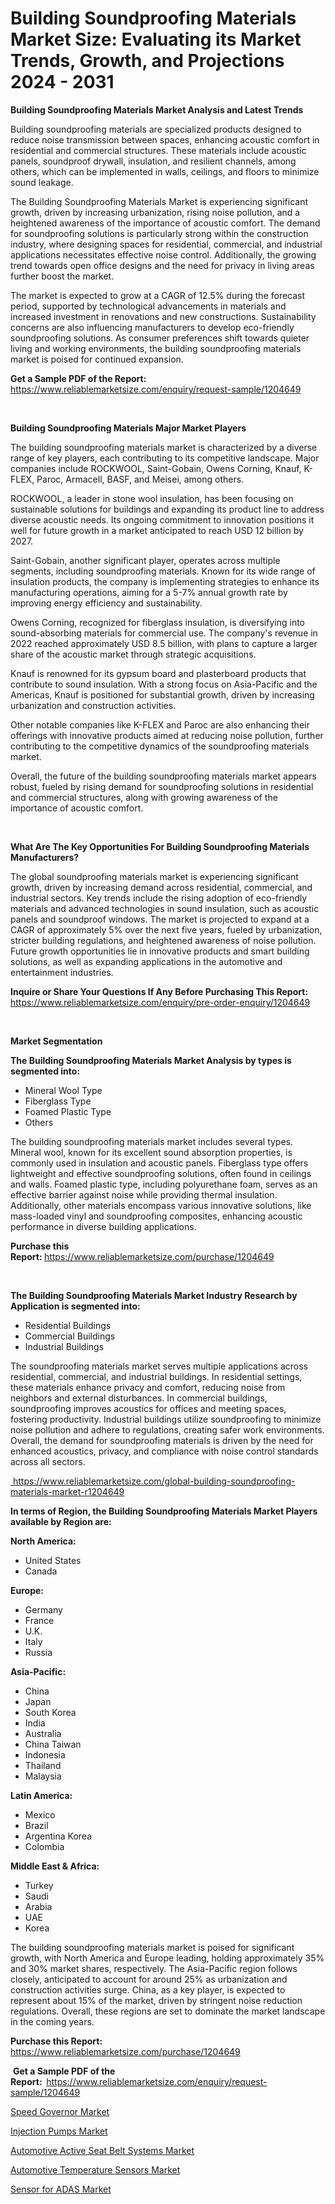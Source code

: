 <p><h1>Building Soundproofing Materials Market Size: Evaluating its Market Trends, Growth, and Projections 2024 - 2031</h1></p><p><strong>Building Soundproofing Materials Market Analysis and Latest Trends</strong></p>
<p><p>Building soundproofing materials are specialized products designed to reduce noise transmission between spaces, enhancing acoustic comfort in residential and commercial structures. These materials include acoustic panels, soundproof drywall, insulation, and resilient channels, among others, which can be implemented in walls, ceilings, and floors to minimize sound leakage.</p><p>The Building Soundproofing Materials Market is experiencing significant growth, driven by increasing urbanization, rising noise pollution, and a heightened awareness of the importance of acoustic comfort. The demand for soundproofing solutions is particularly strong within the construction industry, where designing spaces for residential, commercial, and industrial applications necessitates effective noise control. Additionally, the growing trend towards open office designs and the need for privacy in living areas further boost the market.</p><p>The market is expected to grow at a CAGR of 12.5% during the forecast period, supported by technological advancements in materials and increased investment in renovations and new constructions. Sustainability concerns are also influencing manufacturers to develop eco-friendly soundproofing solutions. As consumer preferences shift towards quieter living and working environments, the building soundproofing materials market is poised for continued expansion.</p></p>
<p><strong>Get a Sample PDF of the Report:&nbsp;</strong> <a href="https://www.reliablemarketsize.com/enquiry/request-sample/1204649?utm_campaign=1568&utm_medium=2&utm_source=Github&utm_content=ia&utm_term=16102024&utm_id=building-soundproofing-materials">https://www.reliablemarketsize.com/enquiry/request-sample/1204649</a></p>
<p>&nbsp;</p>
<p><strong>Building Soundproofing Materials Major Market Players</strong></p>
<p><p>The building soundproofing materials market is characterized by a diverse range of key players, each contributing to its competitive landscape. Major companies include ROCKWOOL, Saint-Gobain, Owens Corning, Knauf, K-FLEX, Paroc, Armacell, BASF, and Meisei, among others. </p><p>ROCKWOOL, a leader in stone wool insulation, has been focusing on sustainable solutions for buildings and expanding its product line to address diverse acoustic needs. Its ongoing commitment to innovation positions it well for future growth in a market anticipated to reach USD 12 billion by 2027.</p><p>Saint-Gobain, another significant player, operates across multiple segments, including soundproofing materials. Known for its wide range of insulation products, the company is implementing strategies to enhance its manufacturing operations, aiming for a 5-7% annual growth rate by improving energy efficiency and sustainability.</p><p>Owens Corning, recognized for fiberglass insulation, is diversifying into sound-absorbing materials for commercial use. The company's revenue in 2022 reached approximately USD 8.5 billion, with plans to capture a larger share of the acoustic market through strategic acquisitions.</p><p>Knauf is renowned for its gypsum board and plasterboard products that contribute to sound insulation. With a strong focus on Asia-Pacific and the Americas, Knauf is positioned for substantial growth, driven by increasing urbanization and construction activities.</p><p>Other notable companies like K-FLEX and Paroc are also enhancing their offerings with innovative products aimed at reducing noise pollution, further contributing to the competitive dynamics of the soundproofing materials market. </p><p>Overall, the future of the building soundproofing materials market appears robust, fueled by rising demand for soundproofing solutions in residential and commercial structures, along with growing awareness of the importance of acoustic comfort.</p></p>
<p>&nbsp;</p>
<p><strong>What Are The Key Opportunities For Building Soundproofing Materials Manufacturers?</strong></p>
<p><p>The global soundproofing materials market is experiencing significant growth, driven by increasing demand across residential, commercial, and industrial sectors. Key trends include the rising adoption of eco-friendly materials and advanced technologies in sound insulation, such as acoustic panels and soundproof windows. The market is projected to expand at a CAGR of approximately 5% over the next five years, fueled by urbanization, stricter building regulations, and heightened awareness of noise pollution. Future growth opportunities lie in innovative products and smart building solutions, as well as expanding applications in the automotive and entertainment industries.</p></p>
<p><strong>Inquire or Share Your Questions If Any Before Purchasing This Report:</strong> <a href="https://www.reliablemarketsize.com/enquiry/pre-order-enquiry/1204649?utm_campaign=1568&utm_medium=2&utm_source=Github&utm_content=ia&utm_term=16102024&utm_id=building-soundproofing-materials">https://www.reliablemarketsize.com/enquiry/pre-order-enquiry/1204649</a></p>
<p>&nbsp;</p>
<p><strong>Market Segmentation</strong></p>
<p><strong>The Building Soundproofing Materials Market Analysis by types is segmented into:</strong></p>
<p><ul><li>Mineral Wool Type</li><li>Fiberglass Type</li><li>Foamed Plastic Type</li><li>Others</li></ul></p>
<p><p>The building soundproofing materials market includes several types. Mineral wool, known for its excellent sound absorption properties, is commonly used in insulation and acoustic panels. Fiberglass type offers lightweight and effective soundproofing solutions, often found in ceilings and walls. Foamed plastic type, including polyurethane foam, serves as an effective barrier against noise while providing thermal insulation. Additionally, other materials encompass various innovative solutions, like mass-loaded vinyl and soundproofing composites, enhancing acoustic performance in diverse building applications.</p></p>
<p><strong>Purchase this Report:&nbsp;</strong><a href="https://www.reliablemarketsize.com/purchase/1204649?utm_campaign=1568&utm_medium=2&utm_source=Github&utm_content=ia&utm_term=16102024&utm_id=building-soundproofing-materials">https://www.reliablemarketsize.com/purchase/1204649</a></p>
<p>&nbsp;</p>
<p><strong>The Building Soundproofing Materials Market Industry Research by Application is segmented into:</strong></p>
<p><ul><li>Residential Buildings</li><li>Commercial Buildings</li><li>Industrial Buildings</li></ul></p>
<p><p>The soundproofing materials market serves multiple applications across residential, commercial, and industrial buildings. In residential settings, these materials enhance privacy and comfort, reducing noise from neighbors and external disturbances. In commercial buildings, soundproofing improves acoustics for offices and meeting spaces, fostering productivity. Industrial buildings utilize soundproofing to minimize noise pollution and adhere to regulations, creating safer work environments. Overall, the demand for soundproofing materials is driven by the need for enhanced acoustics, privacy, and compliance with noise control standards across all sectors.</p></p>
<p><a href="https://www.reliablemarketsize.com/global-building-soundproofing-materials-market-r1204649?utm_campaign=1568&utm_medium=2&utm_source=Github&utm_content=ia&utm_term=16102024&utm_id=building-soundproofing-materials">&nbsp;https://www.reliablemarketsize.com/global-building-soundproofing-materials-market-r1204649</a></p>
<p><strong>In terms of Region, the Building Soundproofing Materials Market Players available by Region are:</strong></p>
<p>
    <p> <strong> North America: </strong>
        <ul>
            <li>United States</li>
            <li>Canada</li>
        </ul>
        </p> 
    <p> <strong> Europe: </strong>
        <ul>
            <li>Germany</li>
            <li>France</li>
            <li>U.K.</li>
            <li>Italy</li>
            <li>Russia</li>
        </ul>
        </p> 
    <p> <strong> Asia-Pacific: </strong>
        <ul>
            <li>China</li>
            <li>Japan</li>
            <li>South Korea</li>
            <li>India</li>
            <li>Australia</li>
            <li>China Taiwan</li>
            <li>Indonesia</li>
            <li>Thailand</li>
            <li>Malaysia</li>
        </ul>
        </p> 
    <p> <strong> Latin America: </strong>
        <ul>
            <li>Mexico</li>
            <li>Brazil</li>
            <li>Argentina Korea</li>
            <li>Colombia</li>
        </ul>
        </p> 
    <p> <strong> Middle East & Africa: </strong>
        <ul>
            <li>Turkey</li>
            <li>Saudi</li>
            <li>Arabia</li>
            <li>UAE</li>
            <li>Korea</li>
        </ul>
    </p>
    </p>
<p><p>The building soundproofing materials market is poised for significant growth, with North America and Europe leading, holding approximately 35% and 30% market shares, respectively. The Asia-Pacific region follows closely, anticipated to account for around 25% as urbanization and construction activities surge. China, as a key player, is expected to represent about 15% of the market, driven by stringent noise reduction regulations. Overall, these regions are set to dominate the market landscape in the coming years.</p></p>
<p><strong>Purchase this Report: </strong><a href="https://www.reliablemarketsize.com/purchase/1204649?utm_campaign=1568&utm_medium=2&utm_source=Github&utm_content=ia&utm_term=16102024&utm_id=building-soundproofing-materials">https://www.reliablemarketsize.com/purchase/1204649</a></p>
<p>&nbsp;<strong>Get a Sample PDF of the Report:&nbsp;&nbsp;</strong><a href="https://www.reliablemarketsize.com/enquiry/request-sample/1204649?utm_campaign=1568&utm_medium=2&utm_source=Github&utm_content=ia&utm_term=16102024&utm_id=building-soundproofing-materials">https://www.reliablemarketsize.com/enquiry/request-sample/1204649</a></p>
<p><strong></strong></p>
<p><p><a href="https://www.linkedin.com/pulse/strategic-forecast-speed-governor-market-growth-trends-size-2024-zhezc?trk=public_post_embed_feed-article-content&utm_campaign=1568&utm_medium=2&utm_source=Github&utm_content=ia&utm_term=16102024&utm_id=building-soundproofing-materials">Speed Governor Market</a></p><p><a href="https://www.linkedin.com/pulse/market-dynamics-future-trends-global-injection-pumps-sector-forecasted-h4jwc?trk=public_post_embed_feed-article-content&utm_campaign=1568&utm_medium=2&utm_source=Github&utm_content=ia&utm_term=16102024&utm_id=building-soundproofing-materials">Injection Pumps Market</a></p><p><a href="https://www.linkedin.com/pulse/future-innovation-global-automotive-active-seat-belt-systems-qjlfc?trk=public_post_embed_feed-article-content&utm_campaign=1568&utm_medium=2&utm_source=Github&utm_content=ia&utm_term=16102024&utm_id=building-soundproofing-materials">Automotive Active Seat Belt Systems Market</a></p><p><a href="https://www.linkedin.com/pulse/regional-adaptations-global-automotive-temperature-sensors-market-5nr5c?utm_campaign=1568&utm_medium=2&utm_source=Github&utm_content=ia&utm_term=16102024&utm_id=building-soundproofing-materials">Automotive Temperature Sensors Market</a></p><p><a href="https://www.linkedin.com/pulse/in-depth-analysis-global-sensor-adas-market-scope-its-rapid-c7brc?trk=public_post_embed_feed-article-content&utm_campaign=1568&utm_medium=2&utm_source=Github&utm_content=ia&utm_term=16102024&utm_id=building-soundproofing-materials">Sensor for ADAS Market</a></p></p>